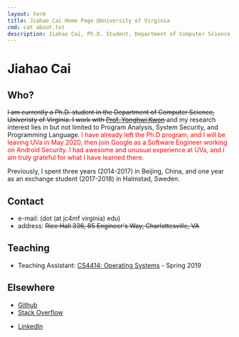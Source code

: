 ```yaml
---
layout: term
title: Jiahao Cai Home Page @University of Virginia
cmd: cat about.txt
description: Jiahao Cai, Ph.D. Student, Department of Computer Science, University of Virginia.
---
```


# Jiahao Cai

## Who?

<del>I am currently a Ph.D. student in the Department of Computer Science, Univeristy of Virginia. I work with [Prof. Yonghwi Kwon](https://yonghwi-kwon.github.io/) </del> and my research interest lies in but not limited to Program Analysis, System Security, and Programming Language. <font color="red">I have already left the Ph.D program, and I will be leaving UVa in May 2020, then join Google as a Software Engineer working on Android Security. I had awesome and unusual experience at UVa, and I am truly grateful for what I have learned there.</font> 

Previously, I spent three years (2014-2017) in Beijing, China, and one year as an exchange student (2017-2018) in Halmstad, Sweden.

## Contact
+ e-mail: (dot (at jc4mf virginia) edu)
+ address: <del>Rice Hall 336, 85 Engineer's Way, Charlottesville, VA</del>

## Teaching
+ Teaching Assistant: [CS4414: Operating Systems](https://www.cs.virginia.edu/~cr4bd/4414/S2019/) - Spring 2019

## Elsewhere
+ <a class = "dir" href="https://github.com/jiahao42">Github</a>
+ <a class = "dir" href="https://stackoverflow.com/users/story/5685664">Stack Overflow</a>
<!-- + <a class = "dir" href="https://twitter.com/caterpillarous">Twitter</a> -->
+ <a class = "dir" href="https://linkedin.com/in/jiahao-cai/">LinkedIn</a>

